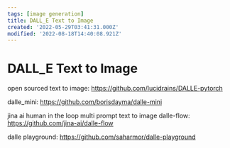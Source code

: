 ```yaml
---
tags: [image generation]
title: DALL_E Text to Image
created: '2022-05-29T03:41:31.000Z'
modified: '2022-08-18T14:40:08.921Z'
---
```


# DALL_E Text to Image

open sourced text to image:
https://github.com/lucidrains/DALLE-pytorch

dalle_mini:
https://github.com/borisdayma/dalle-mini

jina ai human in the loop multi prompt text to image dalle-flow:
https://github.com/jina-ai/dalle-flow

dalle playground:
https://github.com/saharmor/dalle-playground

